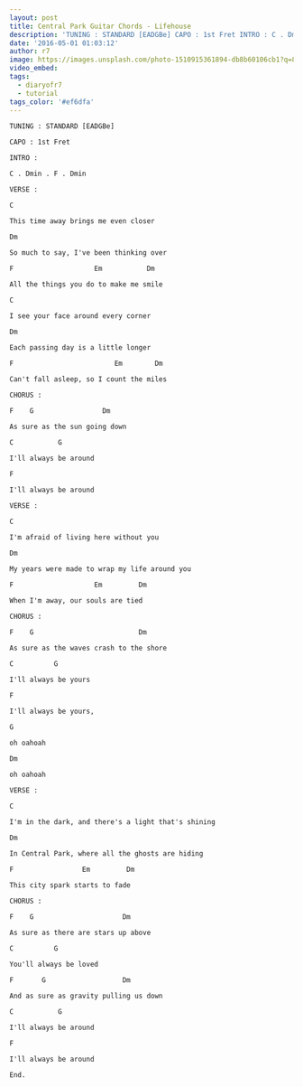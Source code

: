 ```yaml
---
layout: post
title: Central Park Guitar Chords - Lifehouse
description: 'TUNING : STANDARD [EADGBe] CAPO : 1st Fret INTRO : C . Dmin . F . Dmin VERSE : C&nbsp; This time away brings me even closerDm&nbsp; So much to sa...'
date: '2016-05-01 01:03:12'
author: r7
image: https://images.unsplash.com/photo-1510915361894-db8b60106cb1?q=80&w=2940&auto=format&fit=crop&ixlib=rb-4.1.0&ixid=M3wxMjA3fDB8MHxwaG90by1wYWdlfHx8fGVufDB8fHx8fA%3D%3D
video_embed:
tags:
  - diaryofr7
  - tutorial
tags_color: '#ef6dfa'
---
```

`TUNING : STANDARD [EADGBe]`

`CAPO : 1st Fret`

`INTRO :`

```
C . Dmin . F . Dmin
```

`VERSE :`

`C`

```
This time away brings me even closer
```

`Dm`

```
So much to say, I've been thinking over
```

`F                    Em           Dm`

```
All the things you do to make me smile
```

`C`

```
I see your face around every corner
```

`Dm`

```
Each passing day is a little longer
```

`F                         Em        Dm`

```
Can't fall asleep, so I count the miles
```

`CHORUS :`

```
F    G                 Dm
```

`As sure as the sun going down`

```
C           G
```

`I'll always be around`

```
F
```

`I'll always be around`

`VERSE :`

`C`

```
I'm afraid of living here without you
```

`Dm`

```
My years were made to wrap my life around you
```

`F                    Em         Dm`

```
When I'm away, our souls are tied
```

`CHORUS :`

```
F    G                          Dm
```

`As sure as the waves crash to the shore`

```
C          G
```

`I'll always be yours`

```
F
```

`I'll always be yours,`

```
G
```

`oh oahoah`

```
Dm
```

```
oh oahoah
```

`VERSE :`

`C`

```
I'm in the dark, and there's a light that's shining
```

`Dm`

```
In Central Park, where all the ghosts are hiding
```

`F                 Em         Dm`

```
This city spark starts to fade
```

`CHORUS :`

```
F    G                      Dm
```

`As sure as there are stars up above`

```
C          G
```

`You'll always be loved`

```
F       G                   Dm
```

`And as sure as gravity pulling us down`

```
C           G
```

`I'll always be around`

```
F
```

`I'll always be around`

`End.`
